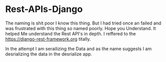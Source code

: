 # Rest-APIs-Django


The naming is shit poor I know this thing. But I had tried once an failed and was frustrated with this thing so named poorly.
Hope you Understand.
It helped Me understand the Rest API's in depth. I reffered to the https://django-rest-framework.org titally.


In the attempt I am serailizing the Data and as the name suggests I am desrializing the data in the desrialize app.
